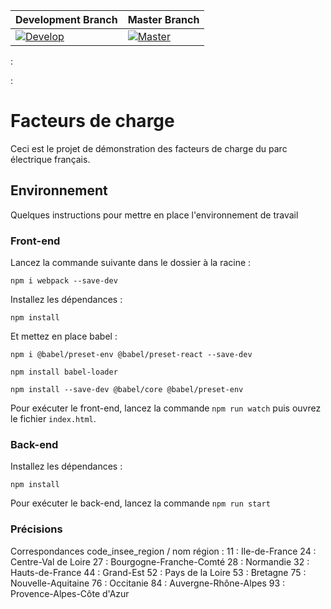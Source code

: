 
| Development Branch | Master Branch | 
| --------------- | --------------- | 
| [![Develop](https://travis-ci.org/PETILLON-Sebastien/facteurs_charge.svg?branch=develop)](https://travis-ci.org/PETILLON-Sebastien/facteurs_charge)| [![Master](https://travis-ci.org/PETILLON-Sebastien/facteurs_charge.svg?branch=master)](https://travis-ci.org/PETILLON-Sebastien/facteurs_charge) |


: 

: 

# Facteurs de charge

Ceci est le projet de démonstration des facteurs de charge du parc électrique français.

## Environnement

Quelques instructions pour mettre en place l'environnement de travail

### Front-end

Lancez la commande suivante dans le dossier à la racine :

```npm i webpack --save-dev```

Installez les dépendances :

```npm install```

Et mettez en place babel :

```npm i @babel/preset-env @babel/preset-react --save-dev```

```npm install babel-loader```

```npm install --save-dev @babel/core @babel/preset-env```

Pour exécuter le front-end, lancez la commande
```npm run watch```
puis ouvrez le fichier `index.html`.

### Back-end

Installez les dépendances :

```npm install```

Pour exécuter le back-end, lancez la commande
```npm run start```

### Précisions

Correspondances code_insee_region / nom région :
11 : Ile-de-France
24 : Centre-Val de Loire
27 : Bourgogne-Franche-Comté
28 : Normandie
32 : Hauts-de-France
44 : Grand-Est
52 : Pays de la Loire
53 : Bretagne
75 : Nouvelle-Aquitaine
76 : Occitanie
84 : Auvergne-Rhône-Alpes
93 : Provence-Alpes-Côte d'Azur
